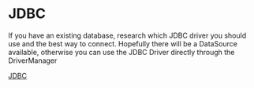 # JDBC

If you have an existing database, research which JDBC driver you should use and the best way to connect. Hopefully there will be a DataSource available, otherwise you can use the JDBC Driver directly through the DriverManager

[JDBC](http://docs.oracle.com/javase/tutorial/jdbc/basics/index.html)

